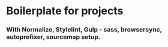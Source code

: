 # Boilerplate for projects

### With Normalize, Stylelint, Gulp - sass, browsersync, autoprefixer, sourcemap setup.

